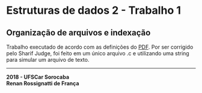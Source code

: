 # Estruturas de dados 2 - Trabalho 1
## Organização de arquivos e indexação

Trabalho executado de acordo com as definições do [PDF](../blob/master/ED2_T01.pdf).
Por ser corrigido pelo Sharif Judge, foi feito em um único arquivo .c e utilizando uma string para simular um arquivo de texto.

---

**2018 - UFSCar Sorocaba  
Renan Rossignatti de França**